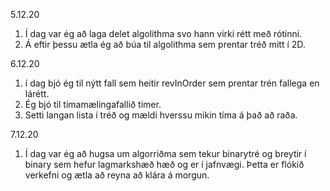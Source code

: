 5.12.20

1. Í dag var ég að laga delet algolithma svo hann virki rétt með rótinni.
2. Á eftir þessu ætla ég að búa til algolithma sem prentar tréð mitt í 2D.


6.12.20

1. í dag bjó ég til nýtt fall sem heitir revInOrder sem prentar trén fallega en lárétt.
2. Ég bjó til tímamælingafallið timer.
3. Setti langan lista í tréð og mældi hverssu mikin tíma á það að raða.

7.12.20

1. Í dag var ég að hugsa um algorriðma sem tekur binarytré og breytir í binary sem hefur lagmarkshæð hæð og er í jafnvægi. Þetta er flókið verkefni og ætla að reyna að klára á morgun.